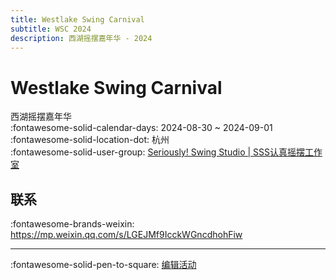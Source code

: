 ```yaml
---
title: Westlake Swing Carnival
subtitle: WSC 2024
description: 西湖摇摆嘉年华 - 2024
---
```


# Westlake Swing Carnival 

西湖摇摆嘉年华  
:fontawesome-solid-calendar-days: 2024-08-30 ~ 2024-09-01  
:fontawesome-solid-location-dot: 杭州  
:fontawesome-solid-user-group: [Seriously! Swing Studio | SSS认真摇摆工作室](https://swing.kids/zh_CN/seriously-swing-studio)  


## 联系

:fontawesome-brands-weixin: https://mp.weixin.qq.com/s/LGEJMf9IcckWGncdhohFiw  

---

:fontawesome-solid-pen-to-square: [编辑活动](https://github.com/swingdance/events/issues/new?assignees=&labels=update+event&projects=&template=03-update_entity.yml&title=Update%20Event%3A%202024%2Fzh_CN%20%E2%80%A2%20Westlake%20Swing%20Carnival&region=zh_CN&year=2024&id=westlake-swing-carnival-2024&name=Westlake%20Swing%20Carnival&org_id=seriously-swing-studio)
